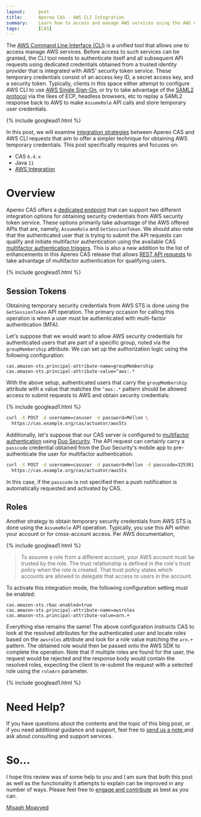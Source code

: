 ```yaml
---
layout:     post
title:      Apereo CAS - AWS CLI Integration
summary:    Learn how to access and manage AWS services using the AWS CLI, integrated with Apereo CAS for authentication and RBAC authorization.
tags:       [CAS]
---
```


The [AWS Command Line Interface (CLI)](https://aws.amazon.com/cli/) is a unified tool that allows one to access manage AWS services. Before access to such services can be granted, the CLI tool needs to authenticate itself and all subsequent API requests using dedicated credentials obtained from a trusted identity provider that is integrated with AWS' security token service. These temporary credentials consist of an access key ID, a secret access key, and a security token. Typically, clients in this space either attempt to configure AWS CLI to use [AWS Single Sign-On](https://docs.aws.amazon.com/singlesignon/latest/userguide/what-is.html), or try to take advantage of the [SAML2 protocol](https://aws.amazon.com/premiumsupport/knowledge-center/aws-cli-call-store-saml-credentials/) via the likes of ECP, headless browsers, etc to replay a SAML2 response back to AWS to make `AssumeRole` API calls and store temporary user credentials.

{% include googlead1.html  %}

In this post, we will examine [integration strategies](https://apereo.github.io/cas/6.4.x/integration/AWS-Integration.html) between Apereo CAS and AWS CLI requests that aim to offer a simpler technique for obtaining AWS temporary credentials. This post specifically requires and focuses on:

- CAS `6.4.x`
- Java `11`
- [AWS Integration](https://apereo.github.io/cas/6.4.x/integration/AWS-Integration.html)

# Overview

Apereo CAS offers a [dedicated endpoint](https://apereo.github.io/cas/6.4.x/integration/AWS-Integration.html) that can support two different integration options for obtaining security credentials from AWS security token service. These options primarily take advantage of the AWS offered APIs that are, namely, `AssumeRole` and `GetSessionToken`. We should also note that the authenticated user that is trying to submit the API requests can qualify and initiate multifactor authentication using the available CAS [multifactor authentication triggers](https://apereo.github.io/cas/6.4.x/mfa/Configuring-Multifactor-Authentication-Triggers.html). This is also a new addition to the list of enhancements in this Apereo CAS release that allows [REST API requests](https://apereo.github.io/cas/6.4.x/protocol/REST-Protocol.html) to take advantage of multifactor authentication for qualifying users.

{% include googlead1.html  %}

## Session Tokens

Obtaining temporary security credentials from AWS STS is done using the `GetSessionToken` API operation. The primary occasion for calling this operation is when a user must be authenticated with multi-factor authentication (MFA).

Let's suppose that we would want to allow AWS security credentials for authenticated users that are part of a specific group, noted via the `groupMembership` attribute. We can set up the authorization logic using the following configuration:

```properties
cas.amazon-sts.principal-attribute-name=groupMembership
cas.amazon-sts.principal-attribute-value=^aws:.*
```

With the above setup, authenticated users that carry the `groupMembership` attribute with a value that matches the `^aws:.*` pattern should be allowed access to submit requests to AWS and obtain security credentials:

{% include googlead1.html  %}

```bash
curl -X POST -d username=casuser -d password=Mellon \
  https://cas.example.org/cas/actuator/awsSts
```

Additionally, let's suppose that our CAS server is configured to [multifactor authentication](https://apereo.github.io/cas/6.4.x/mfa/Configuring-Multifactor-Authentication.html) using [Duo Security](https://apereo.github.io/cas/6.4.x/mfa/DuoSecurity-Authentication.html). The API request can certainly carry a `passcode` credential obtained from the Duo Security's mobile app to pre-authenticate the user for multifactor authentication:

```bash
curl -X POST -d username=casuser -d password=Mellon -d passcode=325301 \
  https://cas.example.org/cas/actuator/awsSts
```

In this case, if the `passcode` is not specified then a push notification is automatically requested and activated by CAS.

## Roles

Another strategy to obtain temporary security credentials from AWS STS is done using the `AssumeRole` API operation. Typically, you use this API within your account or for cross-account access. Per AWS documentation,

{% include googlead1.html  %}

> To assume a role from a different account, your AWS account must be trusted by the role. The trust relationship is defined in the role's trust policy when the role is created. That trust policy states which accounts are allowed to delegate that access to users in the account. 

To activate this integration  mode, the following configuration setting must be enabled:

```properties
cas.amazon-sts.rbac-enabled=true
cas.amazon-sts.principal-attribute-name=awsroles
cas.amazon-sts.principal-attribute-value=arn.+
```

Everything else remains the same! The above configuration instructs CAS to look at the resolved attributes for the authenticated user and locate roles based on the `awsroles` attribute and look for a role value matching the `arn.+` pattern. The obtained role would then be passed onto the AWS SDK to complete the operation. Note that if multiple roles are found for the user, the request would be rejected and the response body would contain the resolved roles, expecting the client to re-submit the request with a selected role using the `roleArn` parameter.

{% include googlead1.html  %}

# Need Help?

If you have questions about the contents and the topic of this blog post, or if you need additional guidance and support, feel free to [send us a note ](/#contact-section-header) and ask about consulting and support services.

# So...

I hope this review was of some help to you and I am sure that both this post as well as the functionality it attempts to explain can be improved in any number of ways. Please feel free to [engage and contribute][contribguide] as best as you can.

[Misagh Moayyed](https://fawnoos.com)

[contribguide]: https://apereo.github.io/cas/developer/Contributor-Guidelines.html